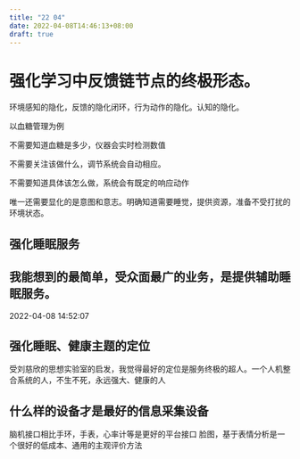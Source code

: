 ```yaml
---
title: "22 04"
date: 2022-04-08T14:46:13+08:00
draft: true
---
```


# 强化学习中反馈链节点的终极形态。

环境感知的隐化，反馈的隐化闭环，行为动作的隐化。认知的隐化。

以血糖管理为例

不需要知道血糖是多少，仪器会实时检测数值

不需要关注该做什么，调节系统会自动相应。

不需要知道具体该怎么做，系统会有既定的响应动作

唯一还需要显化的是意图和意志。明确知道需要睡觉，提供资源，准备不受打扰的环境状态。



## 强化睡眠服务

##  我能想到的最简单，受众面最广的业务，是提供辅助睡眠服务。

2022-04-08 14:52:07

## 强化睡眠、健康主题的定位

受刘慈欣的思想实验室的启发，我觉得最好的定位是服务终极的超人。一个人机整合系统的人，不生不死，永远强大、健康的人

## 什么样的设备才是最好的信息采集设备
脑机接口相比手环，手表，心率计等是更好的平台接口
脸图，基于表情分析是一个很好的低成本、通用的主观评价方法

